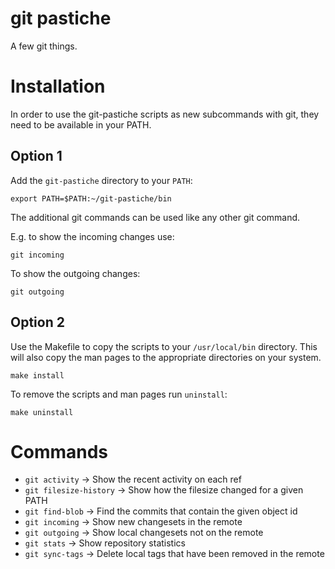 git pastiche
============

A few git things.

Installation
============

In order to use the git-pastiche scripts as new subcommands with git, 
they need to be available in your PATH.

Option 1
--------

Add the `git-pastiche` directory to your `PATH`:

    export PATH=$PATH:~/git-pastiche/bin

The additional git commands can be used like any other git command.

E.g. to show the incoming changes use:

    git incoming

To show the outgoing changes:

    git outgoing



Option 2
--------

Use the Makefile to copy the scripts to your `/usr/local/bin` directory.
This will also copy the man pages to the appropriate directories on your
system.

    make install

To remove the scripts and man pages run `uninstall`:

    make uninstall

Commands
=========

* `git activity` -> Show the recent activity on each ref
* `git filesize-history` -> Show how the filesize changed for a given PATH
* `git find-blob` -> Find the commits that contain the given object id
* `git incoming` -> Show new changesets in the remote
* `git outgoing` -> Show local changesets not on the remote
* `git stats` -> Show repository statistics
* `git sync-tags` -> Delete local tags that have been removed in the remote
